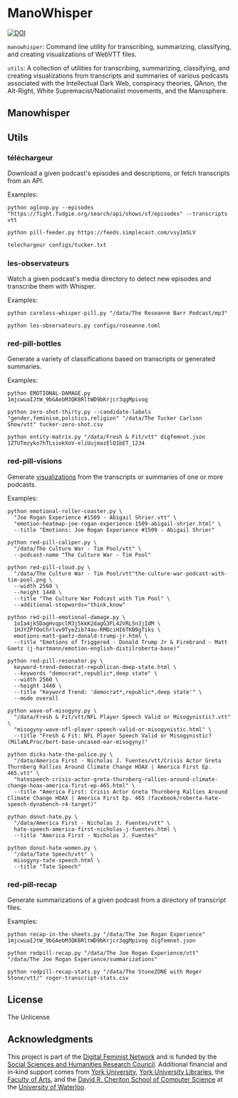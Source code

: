 # ManoWhisper

[![DOI](https://zenodo.org/badge/DOI/10.5281/zenodo.15287350.svg)](https://doi.org/10.5281/zenodo.15287350)

`manowhisper`: Command line utility for transcribing, summarizing, classifying, and creating visualizations of WebVTT files.

`utils`: A collection of utilities for transcribing, summarizing, classifying, and creating visualizations from transcripts and summaries of various podcasts associated with the Intellectual Dark Web, conspiracy theories, QAnon, the Alt-Right, White Supremacist/Nationalist movements, and the Manosphere.

## Manowhisper

## Utils

### téléchargeur

Download a given podcast's episodes and descriptions, or fetch transcripts from an API.

Examples:

 ```shell
python agloop.py --episodes "https://fight.fudgie.org/search/api/shows/sf/episodes" --transcripts vtt
```

```shell
python pill-feeder.py https://feeds.simplecast.com/vsy1m5LV
```

```bash
telechargeur configs/tucker.txt
```

### les-observateurs

Watch a given podcast's media directory to detect new episodes and transcribe them with Whisper.

Examples:

```shell
python careless-whisper-pill.py "/data/The Roseanne Barr Podcast/mp3"
```

```shell
python les-observateurs.py configs/roseanne.toml
```

### red-pill-bottles

Generate a variety of classifications based on transcripts or generated summaries.

Examples:

```shell
python EMOTIONAL-DAMAGE.py 1mjcwuaIJtW_9bGAebM3QK8RltWD9bKrjcr3qgMpivog
```

```shell
python zero-shot-thirty.py --candidate-labels "gender,feminism,politics,religion" "/data/The Tucker Carlson Show/vtt" tucker-zero-shot.csv
```

```shell
python entity-matrix.py "/data/Fresh & Fit/vtt" digfemnet.json 1ZTUTmzyko7hTLsiokXoV-eliUujmazElQ1bET_1234
```

### red-pill-visions

Generate [visualizations](https://ruebot.net/visualizations/mano-whisper/) from the transcripts or summaries of one or more podcasts.

Examples:

```shell
python emotional-roller-coaster.py \
  "Joe Rogan Experience #1509 - Abigail Shrier.vtt" \
  "emotion-heatmap-joe-rogan-experience-1509-abigail-shrier.html" \
  --title "Emotions: Joe Rogan Experience #1509 - Abigail Shrier"
```

```shell
python red-pill-caliper.py \
  "/data/The Culture War - Tim Pool/vtt" \
  --podcast-name "The Culture War - Tim Pool"
```

```shell
python red-pill-cloud.py \
  "/data/The Culture War - Tim Pool/vtt"the-culture-war-podcast-with-tim-pool.png \
  --width 2560 \
  --height 1440 \
  --title "The Culture War Podcast with Tim Pool" \
  --additional-stopwords="think,know"
```

```shell
python red-pill-emotional-damage.py \
  1oIa4jk5DagHvqpclM3j5kkK2dagG3FL42VRL5n3jIdM \
  1HJYZPfOoChrlvv9TyeZib74au-RMDciHI6TKB9gTiks \
  emotions-matt-gaetz-donald-trump-jr.html \
  --title "Emotions of Triggered - Donald Trump Jr & Firebrand - Matt Gaetz (j-hartmann/emotion-english-distilroberta-base)"
```

```shell
python red-pill-resonator.py \ 
  keyword-trend-democrat-republican-deep-state.html \
  --keywords "democrat*,republic*,deep state" \
  --width 2560 \
  --height 1440 \
  --title "Keyword Trend: 'democrat*,republic*,deep state'" \
  --mode overall
```

```shell
python wave-of-misogyny.py \
  "/data/Fresh & Fit/vtt/NFL Player Speech Valid or Misogynistic?.vtt" \
  "misogyny-wave-nfl-player-speech-valid-or-misogynistic.html" \
  --title "Fresh & Fit: NFL Player Speech Valid or Misogynistic? (MilaNLProc/bert-base-uncased-ear-misogyny)"
```

```shell
python dicks-hate-the-police.py \
  "/data/America First - Nicholas J. Fuentes/vtt/Crisis Actor Greta Thurnberg Rallies Around Climate Change HOAX | America First Ep. 465.vtt" \
  "hatespeech-crisis-actor-greta-thurnberg-rallies-around-climate-change-hoax-america-first-ep-465.html" \
  --title "America First: Crisis Actor Greta Thurnberg Rallies Around Climate Change HOAX | America First Ep. 465 (facebook/roberta-hate-speech-dynabench-r4-target)"
```

```shell
python donut-hate.py \
  "/data/America First - Nicholas J. Fuentes/vtt" \
  hate-speech-america-first-nicholas-j-fuentes.html \
  --title "America First - Nicholas J. Fuentes"
```

```shell
python donut-hate-women.py \
  "/data/Tate Speech/vtt" \
  misogyny-tate-speech.html \
  --title "Tate Speech"
```

### red-pill-recap

Generate summarizations of a given podcast from a directory of transcript files.

Examples:

```shell
python recap-in-the-sheets.py "/data/The Joe Rogan Experience" 1mjcwuaIJtW_9bGAebM3QK8RltWD9bKrjcr3qgMpivog digfemnet.json
```

```shell
python redpill-recap.py "/data/The Joe Rogan Experience/vtt" "/data/The Joe Rogan Experience/summarizations"
```

```shell
python redpill-recap-stats.py "/data/The StoneZONE with Roger Stone/vtt/" roger-transcript-stats.csv
```

## License

The Unlicense

## Acknowledgments

This project is part of the [Digital Feminist Network](https://digfemnet.org/) and is funded by the [Social Sciences and Humanities Research Council](https://www.sshrc-crsh.gc.ca/). Additional financial and in-kind support comes from [York University](https://www.yorku.ca/), [York University Libraries](https://www.library.yorku.ca/web/), the [Faculty of Arts](https://uwaterloo.ca/arts/), and the [David R. Cheriton School of Computer Science](https://cs.uwaterloo.ca/) at the [University of Waterloo](https://uwaterloo.ca/).
